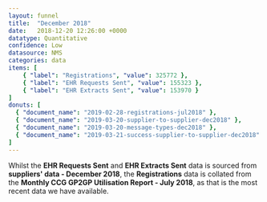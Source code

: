 ```yaml
---
layout: funnel
title:  "December 2018"
date:   2018-12-20 12:26:00 +0000
datatype: Quantitative
confidence: Low
datasource: NMS
categories: data
items: [
    { "label": "Registrations", "value": 325772 },
    { "label": "EHR Requests Sent", "value": 155323 },
    { "label": "EHR Extracts Sent", "value": 153970 }
]
donuts: [
  { "document_name": "2019-02-28-registrations-jul2018" },
  { "document_name": "2019-03-20-supplier-to-supplier-dec2018" },
  { "document_name": "2019-03-20-message-types-dec2018" },
  { "document_name": "2019-03-21-success-supplier-to-supplier-dec2018" }
] 
---
```

Whilst the **EHR Requests Sent** and **EHR Extracts Sent** data is sourced from **suppliers' data - December 2018**, the **Registrations** data is collated from the **Monthly CCG GP2GP Utilisation Report - July 2018**, as that is the most recent data we have available.

